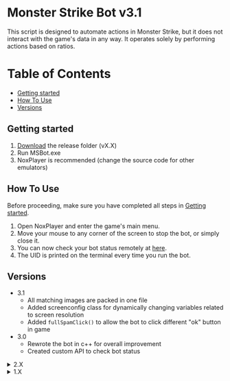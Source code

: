 # Monster Strike Bot v3.1

This script is designed to automate actions in Monster Strike, but it does not interact with the game's data in any way. It operates solely by performing actions based on ratios.

# Table of Contents
  - [Getting started](#getting-started)
  - [How To Use](#how-to-use)
  - [Versions](#versions)

## Getting started

1. [Download](https://github.com/WanDur/Monster-Strike-Bot/releases/) the release folder (vX.X)
2. Run MSBot.exe
3. NoxPlayer is recommended (change the source code for other emulators)
## How To Use

Before proceeding, make sure you have completed all steps in [Getting started](#getting-started).  
1. Open NoxPlayer and enter the game's main menu.
2. Move your mouse to any corner of the screen to stop the bot, or simply close it.
3. You can now check your bot status remotely at [here](https://msbot.pythonanywhere.com).
4. The UID is printed on the terminal every time you run the bot.

## Versions
- 3.1
  - All matching images are packed in one file
  - Added screenconfig class for dynamically changing variables related to screen resolution
  - Added `fullSpamClick()` to allow the bot to click different "ok" button in game
- 3.0
  - Rewrote the bot in c++ for overall improvement
  - Created custom API to check bot status

<details><summary>2.X</summary>

- 2.5
  - Minor fixes
  - Last version of python written bot
- 2.4
  - Logging is enabled by default
  - Cleaned up the directory
- 2.3
  - Added `logging` for debug mode
- 2.2
  - Code optimization
  - Small fixes
- 2.1
  - Small fixes
  - Improved error handling
- 2.0
  - Added a new launcher
  - Python files are packed into an .exe file and can be downloaded from the release section  
</details>
  
<details><summary>1.X</summary>

- 1.9
  - 1.9.2
    - Small fixes
  - 1.9.1
    - Small fixes
    - Added another click when returning to the menu
  - 1.9.0
    - Automatically uses advanced shortcuts
- 1.8
  - Added a new launch mode and modified the launcher
- 1.7
  - Automatically checks for updates (new libraries required)
- 1.6
  - Shows total time spent
  - Faster shooting
- 1.5
  - Created a function to run the remaining code once the lag is finished
  - Added card.png for the new function
- 1.4
  - Updated for ver. 25.0
  - Uses advanced shortcuts
- 1.3
  - Added more shooting angles
  - All shoots start from the middle
  - Records time
  - Automatically detects window size and position (WindowSizeChecker.exe removed)
  - Faster shooting
- 1.2
  -  shoot faster
- 1.1
  - Added a long press feature to return to the last battle
  - Added support for two more resolutions
- 1.0
  - Initial release
</details>

